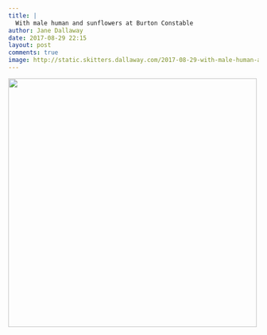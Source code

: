 ```yaml
---
title: |
  With male human and sunflowers at Burton Constable
author: Jane Dallaway
date: 2017-08-29 22:15
layout: post
comments: true
image: http://static.skitters.dallaway.com/2017-08-29-with-male-human-and-sunflowers-at-burton-constable-thumb-1-IMG-0217.JPG
---
```


<div>
        <a href="http://static.skitters.dallaway.com/2017-08-29-with-male-human-and-sunflowers-at-burton-constable-fullsize-1-IMG-0217.JPG">
          <img src="http://static.skitters.dallaway.com/2017-08-29-with-male-human-and-sunflowers-at-burton-constable-thumb-1-IMG-0217.JPG" width="500" height="500"/>
        </a>
      </div>


  
      